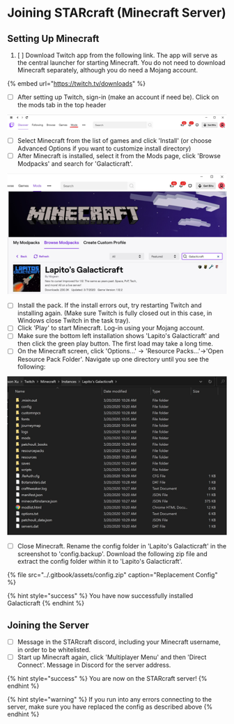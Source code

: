 # Joining STARcraft \(Minecraft Server\)

## Setting Up Minecraft

1. [ ] Download Twitch app from the following link. The app will serve as the central launcher for starting Minecraft. You do not need to download Minecraft separately, although you do need a Mojang account. 

{% embed url="https://twitch.tv/downloads" %}

* [ ] After setting up Twitch, sign-in \(make an account if need be\). Click on the mods tab in the top header 

![](../.gitbook/assets/banner.jpg)

* [ ] Select Minecraft from the list of games and click 'Install' \(or choose Advanced Options if you want to customize install directory\)
* [ ] After Minecraft is installed, select it from the Mods page, click 'Browse Modpacks' and search for 'Galacticraft'.

![](../.gitbook/assets/annotation-2020-03-20-101928.jpg)

* [ ] Install the pack. If the install errors out, try restarting Twitch and installing again. \(Make sure Twitch is fully closed out in this case, in Windows close Twitch in the task tray\).
* [ ] Click 'Play' to start Minecraft. Log-in using your Mojang account.
* [ ] Make sure the bottom left installation shows 'Lapito's Galacticraft' and then click the green play button. The first load may take a long time.
* [ ] On the Minecraft screen, click 'Options...' -&gt; 'Resource Packs...'-&gt;'Open Resource Pack Folder'. Navigate up one directory until you see the following:

![](../.gitbook/assets/annotation-2020-03-20-103822.jpg)

* [ ] Close Minecraft. Rename the config folder in 'Lapito's Galacticraft' in the screenshot to 'config.backup'. Download the following zip file and extract the config folder within it to 'Lapito's Galacticraft'. 

{% file src="../.gitbook/assets/config.zip" caption="Replacement Config" %}

{% hint style="success" %}
You have now successfully installed Galacticraft
{% endhint %}

## Joining the Server

* [ ] Message in the STARcraft discord, including your Minecraft username, in order to be whitelisted.
* [ ] Start up Minecraft again, click 'Multiplayer Menu' and then 'Direct Connect'. Message in Discord for the server address.

{% hint style="success" %}
You are now on the STARcraft server!
{% endhint %}

{% hint style="warning" %}
If you run into any errors connecting to the server, make sure you have replaced the config as described above
{% endhint %}













